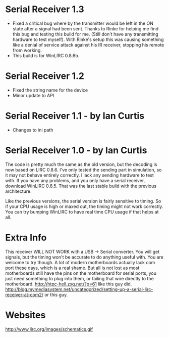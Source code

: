 Serial Receiver 1.3
===================

- Fixed a critical bug where by the transmitter would be left in the ON state after a signal had been
  sent. Thanks to Rinke for helping me find this bug and testing this build for me. (Still don't have
  any transmitting hardware to test myself). With Rinke's setup this was causing something like a 
  denial of service attack against his IR receiver, stopping his remote from working.
- This build is for WinLIRC 0.8.6b.

Serial Receiver 1.2
===================

- Fixed the string name for the device
- Minor update to API

Serial Receiver 1.1 - by Ian Curtis
===================

- Changes to ini path

Serial Receiver 1.0 - by Ian Curtis
===================

The code is pretty much the same as the old version, but the decoding is now based on LIRC 0.8.6. I've 
only tested the sending part in simulation, so it may not behave entirely correctly. I lack any sending
hardware to test with. If you have any problems, and you only have a serial receiver, download WinLIRC
0.6.5. That was the last stable build with the previous architecture.

Like the previous versions, the serial version is fairly sensitive to timing. So if your CPU usage is 
high or maxed out, the timing might not work correctly. You can try bumping WinLIRC to have real time
CPU usage if that helps at all.

Extra Info
==========

This receiver WILL NOT WORK with a USB -> Serial converter.
You will get signals, but the timing won't be accurate to do anything useful with. You are welcome to
try though. A lot of modern motherboards actually lack com port these days, which is a real shame. But
all is not lost as most motherboards still have the pins on the motherboard for serial ports, you just
need something to plug into them, or failing that wire directly to the motherboard.
http://htpc-hell.zxq.net/?p=61 like this guy did. 
http://blog.mymediasystem.net/uncategorized/setting-up-a-serial-lirc-receiver-at-com2/ or this guy.

Websites
========

http://www.lirc.org/images/schematics.gif
